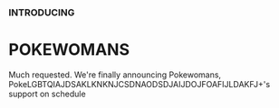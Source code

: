 ### INTRODUCING 

# POKEWOMANS

Much requested. We're finally announcing Pokewomans, PokeLGBTQIAJDSAKLKNKNJCSDNAODSDJAIJDOJFOAFIJLDAKFJ+'s support on schedule
